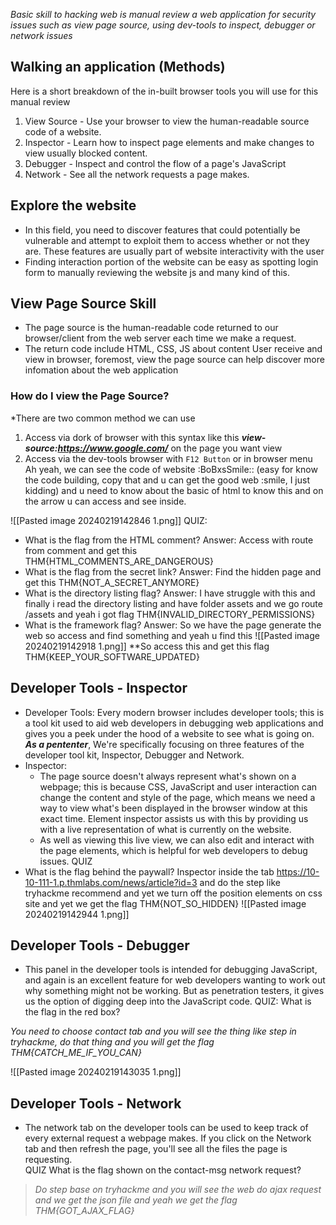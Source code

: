 *Basic skill to hacking web is manual review a web application for security issues such as view page source, using dev-tools to inspect, debugger or network issues*
## Walking an application (Methods)
Here is a short breakdown of the in-built browser tools you will use for this manual review

1. View Source - Use your browser to view the human-readable source code of a website.
2. Inspector - Learn how to inspect page elements and make changes to view usually blocked content.
3. Debugger - Inspect and control the flow of a page's JavaScript
4. Network - See all the network requests a page makes.
## Explore the website 
- In this field, you need to discover features that could potentially be vulnerable and attempt to exploit them to access whether or not they are. These features are usually part of website interactivity with the user
- Finding interaction portion of the website can be easy as spotting login form to manually reviewing the website js and many kind of this.
## View Page Source Skill
- The page source is the human-readable code returned to our browser/client from the web server each time we make a request.
- The return code include HTML, CSS, JS about content User receive and view in browser, foremost, view the page source can help discover more infomation about the web application

### How do I view the Page Source?
*There are two common method we can use
1. Access via dork of browser with this syntax like this ***view-source:https://www.google.com/*** on the page you want view 
2. Access via the dev-tools browser with `F12 Button` or in browser menu
Ah yeah,  we can see the code of website :BoBxsSmile:: (easy for know the code building, copy that and u can get the good web :smile, I just kidding) and u need to know about the basic of html to know this and on the arrow u can access and see inside.

![[Pasted image 20240219142846 1.png]]
QUIZ:
- What is the flag from the HTML comment? Answer: Access with route from comment and get this THM{HTML_COMMENTS_ARE_DANGEROUS}
- What is the flag from the secret link? Answer: Find the hidden page and get this THM{NOT_A_SECRET_ANYMORE}
- What is the directory listing flag? Answer: I have struggle with this and finally i read the directory listing and have folder assets and we go route /assets and yeah i got flag THM{INVALID_DIRECTORY_PERMISSIONS}
- What is the framework flag? Answer: So we have the page generate the web so access and find something and yeah u find this 
![[Pasted image 20240219142918 1.png]]
**So access this and get this flag THM{KEEP_YOUR_SOFTWARE_UPDATED}
## Developer Tools - Inspector
- Developer Tools: Every modern browser includes developer tools; this is a tool kit used to aid web developers in debugging web applications and gives you a peek under the hood of a website to see what is going on. ***As a pententer***, We're specifically focusing on three features of the developer tool kit, Inspector, Debugger and Network.
- Inspector: 
    - The page source doesn't always represent what's shown on a webpage; this is because CSS, JavaScript and user interaction can change the content and style of the page, which means we need a way to view what's been displayed in the browser window at this exact time. Element inspector assists us with this by providing us with a live representation of what is currently on the website.
    - As well as viewing this live view, we can also edit and interact with the page elements, which is helpful for web developers to debug issues.
QUIZ
- What is the flag behind the paywall? Inspector inside the tab https://10-10-111-1.p.thmlabs.com/news/article?id=3 and do the step like tryhackme recommend and yet we turn off the position elements on css site and yet we get the flag THM{NOT_SO_HIDDEN}
![[Pasted image 20240219142944 1.png]]
## Developer Tools - Debugger
- This panel in the developer tools is intended for debugging JavaScript, and again is an excellent feature for web developers wanting to work out why something might not be working. But as penetration testers, it gives us the option of digging deep into the JavaScript code.
QUIZ:
What is the flag in the red box?

*You need to choose contact tab and you will see the thing like step in tryhackme, do that thing and you will get the flag THM{CATCH_ME_IF_YOU_CAN}*

![[Pasted image 20240219143035 1.png]]
## Developer Tools - Network
- The network tab on the developer tools can be used to keep track of every external request a webpage makes. If you click on the Network tab and then refresh the page, you'll see all the files the page is requesting.<br>
QUIZ
What is the flag shown on the contact-msg network request?

>*Do step base on tryhackme and you will see the web do ajax request and we get the json file and yeah we get the flag THM{GOT_AJAX_FLAG}*


